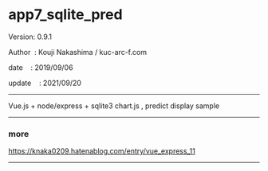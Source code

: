 ﻿# app7_sqlite_pred

 Version: 0.9.1

 Author  : Kouji Nakashima / kuc-arc-f.com

 date    : 2019/09/06

 update    : 2021/09/20

***

Vue.js + node/express + sqlite3  chart.js , predict display sample

***
### more

https://knaka0209.hatenablog.com/entry/vue_express_11

***

